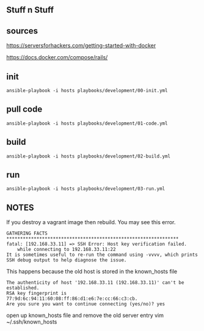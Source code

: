 ## Stuff n Stuff


## sources


https://serversforhackers.com/getting-started-with-docker

https://docs.docker.com/compose/rails/


## init
```
ansible-playbook -i hosts playbooks/development/00-init.yml
```

## pull code
```
ansible-playbook -i hosts playbooks/development/01-code.yml
```

## build
```
ansible-playbook -i hosts playbooks/development/02-build.yml
```

## run
```
ansible-playbook -i hosts playbooks/development/03-run.yml
```

## NOTES

If you destroy a vagrant image then rebuild.  You may see this error.
```
GATHERING FACTS ***************************************************************
fatal: [192.168.33.11] => SSH Error: Host key verification failed.
    while connecting to 192.168.33.11:22
It is sometimes useful to re-run the command using -vvvv, which prints SSH debug output to help diagnose the issue.
```

This happens because the old host is stored in the known_hosts file
```
The authenticity of host '192.168.33.11 (192.168.33.11)' can't be established.
RSA key fingerprint is 77:9d:6c:94:11:60:08:ff:86:d1:e6:7e:cc:66:c3:cb.
Are you sure you want to continue connecting (yes/no)? yes
```
open up known_hosts file and remove the old server entry
vim ~/.ssh/known_hosts


